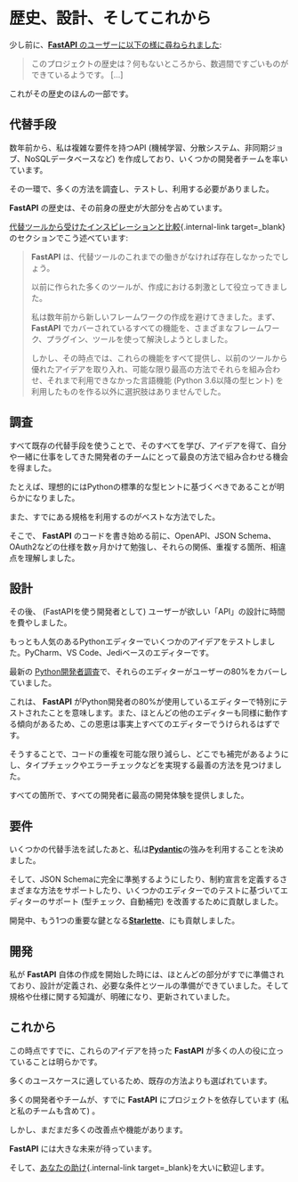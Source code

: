 # 歴史、設計、そしてこれから

少し前に、<a href="https://github.com/fastapi/fastapi/issues/3#issuecomment-454956920" class="external-link" target="_blank">**FastAPI**
のユーザーに以下の様に尋ねられました</a>:

> このプロジェクトの歴史は？何もないところから、数週間ですごいものができているようです。 [...]

これがその歴史のほんの一部です。

## 代替手段

数年前から、私は複雑な要件を持つAPI (機械学習、分散システム、非同期ジョブ、NoSQLデータベースなど) を作成しており、いくつかの開発者チームを率いています。

その一環で、多くの方法を調査し、テストし、利用する必要がありました。

**FastAPI** の歴史は、その前身の歴史が大部分を占めています。

[代替ツールから受けたインスピレーションと比較](alternatives.md){.internal-link target=_blank}のセクションでこう述べています:

<blockquote markdown="1">

**FastAPI** は、代替ツールのこれまでの働きがなければ存在しなかったでしょう。

以前に作られた多くのツールが、作成における刺激として役立ってきました。

私は数年前から新しいフレームワークの作成を避けてきました。まず、 **FastAPI** でカバーされているすべての機能を、さまざまなフレームワーク、プラグイン、ツールを使って解決しようとしました。

しかし、その時点では、これらの機能をすべて提供し、以前のツールから優れたアイデアを取り入れ、可能な限り最高の方法でそれらを組み合わせ、それまで利用できなかった言語機能 (Python 3.6以降の型ヒント) を利用したものを作る以外に選択肢はありませんでした。

</blockquote>

## 調査

すべて既存の代替手段を使うことで、そのすべてを学び、アイデアを得て、自分や一緒に仕事をしてきた開発者のチームにとって最良の方法で組み合わせる機会を得ました。

たとえば、理想的にはPythonの標準的な型ヒントに基づくべきであることが明らかになりました。

また、すでにある規格を利用するのがベストな方法でした。

そこで、 **FastAPI** のコードを書き始める前に、OpenAPI、JSON Schema、OAuth2などの仕様を数ヶ月かけて勉強し、それらの関係、重複する箇所、相違点を理解しました。

## 設計

その後、 (FastAPIを使う開発者として) ユーザーが欲しい「API」の設計に時間を費やしました。

もっとも人気のあるPythonエディターでいくつかのアイデアをテストしました。PyCharm、VS Code、Jediベースのエディターです。

最新の <a href="https://www.jetbrains.com/research/python-developers-survey-2018/#development-tools" class="external-link" target="_blank">Python開発者調査</a>で、それらのエディターがユーザーの80%をカバーしていました。

これは、 **FastAPI** がPython開発者の80%が使用しているエディターで特別にテストされたことを意味します。また、ほとんどの他のエディターも同様に動作する傾向があるため、この恩恵は事実上すべてのエディターでうけられるはずです。

そうすることで、コードの重複を可能な限り減らし、どこでも補完があるようにし、タイプチェックやエラーチェックなどを実現する最善の方法を見つけました。

すべての箇所で、すべての開発者に最高の開発体験を提供しました。

## 要件

いくつかの代替手法を試したあと、私は<a href="https://docs.pydantic.dev/" class="external-link" target="_blank">**Pydantic**</a>の強みを利用することを決めました。

そして、JSON Schemaに完全に準拠するようにしたり、制約宣言を定義するさまざまな方法をサポートしたり、いくつかのエディターでのテストに基づいてエディターのサポート (型チェック、自動補完) を改善するために貢献しました。

開発中、もう1つの重要な鍵となる<a href="https://www.starlette.io/" class="external-link" target="_blank">**Starlette**</a>、にも貢献しました。

## 開発

私が **FastAPI** 自体の作成を開始した時には、ほとんどの部分がすでに準備されており、設計が定義され、必要な条件とツールの準備ができていました。そして規格や仕様に関する知識が、明確になり、更新されていました。

## これから

この時点ですでに、これらのアイデアを持った **FastAPI** が多くの人の役に立っていることは明らかです。

多くのユースケースに適しているため、既存の方法よりも選ばれています。

多くの開発者やチームが、すでに **FastAPI** にプロジェクトを依存しています (私と私のチームも含めて) 。

しかし、まだまだ多くの改善点や機能があります。

**FastAPI** には大きな未来が待っています。

そして、[あなたの助け](help-fastapi.md){.internal-link target=_blank}を大いに歓迎します。
